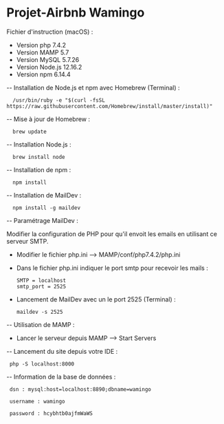 # Projet-Airbnb Wamingo



Fichier d'instruction (macOS) :

- Version php 7.4.2
- Version MAMP 5.7
- Version MySQL 5.7.26
- Version Node.js 12.16.2
- Version npm 6.14.4

-- Installation de Node.js et npm avec Homebrew (Terminal) :

      /usr/bin/ruby -e "$(curl -fsSL https://raw.githubusercontent.com/Homebrew/install/master/install)"
      
-- Mise à jour de Homebrew :
      
      brew update
      
-- Installation Node.js :

      brew install node
      
-- Installation de npm :

      npm install
   
-- Installation de MailDev :

      npm install -g maildev

-- Paramétrage MailDev :

Modifier la configuration de PHP pour qu'il envoit les emails en utilisant ce serveur SMTP.
    
- Modifier le fichier php.ini --> MAMP/conf/php7.4.2/php.ini

- Dans le fichier php.ini indiquer le port smtp pour recevoir les mails :

      SMTP = localhost
      smtp_port = 2525

- Lancement de MailDev avec un le port 2525 (Terminal) :

      maildev -s 2525
       
-- Utilisation de MAMP :

- Lancer le serveur depuis MAMP --> Start Servers

-- Lancement du site depuis votre IDE :

     php -S localhost:8000
      
-- Information de la base de données : 

     dsn : mysql:host=localhost:8890;dbname=wamingo
 
     username : wamingo 
 
     password : hcybhtb0ajfmWaWS
 



